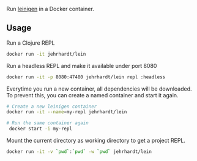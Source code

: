 Run [leinigen](http://leiningen.org) in a Docker container.

## Usage
Run a Clojure REPL

```sh
docker run -it jehrhardt/lein
```

Run a headless REPL and make it available under port 8080

```sh
docker run -it -p 8080:47480 jehrhardt/lein repl :headless
```

Everytime you run a new container, all dependencies will be
downloaded. To prevent this, you can create a named container and
start it again.

```sh
# Create a new leinigen container
docker run -it --name=my-repl jehrhardt/lein

# Run the same container again
 docker start -i my-repl
```

Mount the current directory as working directory to get a project REPL.

```sh
docker run -it -v `pwd`:`pwd` -w `pwd` jehrhardt/lein
```
